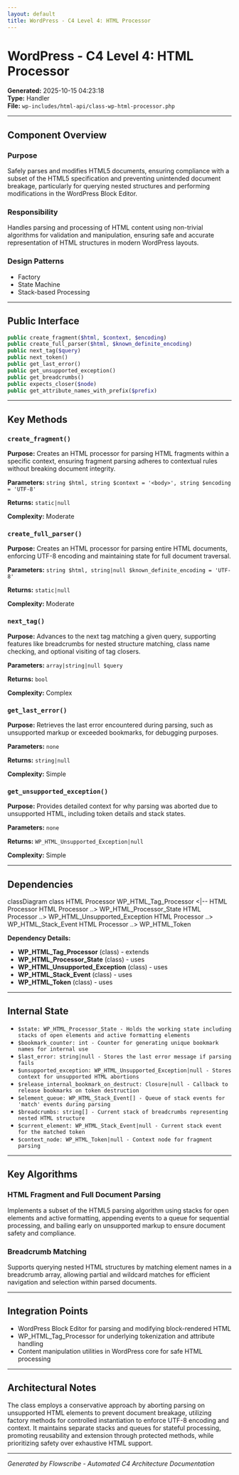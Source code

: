 ```yaml
---
layout: default
title: WordPress - C4 Level 4: HTML Processor
---
```


# WordPress - C4 Level 4: HTML Processor

**Generated:** 2025-10-15 04:23:18  
**Type:** Handler  
**File:** `wp-includes/html-api/class-wp-html-processor.php`

---

## Component Overview

### Purpose
Safely parses and modifies HTML5 documents, ensuring compliance with a subset of the HTML5 specification and preventing unintended document breakage, particularly for querying nested structures and performing modifications in the WordPress Block Editor.

### Responsibility
Handles parsing and processing of HTML content using non-trivial algorithms for validation and manipulation, ensuring safe and accurate representation of HTML structures in modern WordPress layouts.

### Design Patterns
- Factory
- State Machine
- Stack-based Processing

---

## Public Interface

```php
public create_fragment($html, $context, $encoding)
public create_full_parser($html, $known_definite_encoding)
public next_tag($query)
public next_token()
public get_last_error()
public get_unsupported_exception()
public get_breadcrumbs()
public expects_closer($node)
public get_attribute_names_with_prefix($prefix)
```

---

## Key Methods

### `create_fragment()`

**Purpose:** Creates an HTML processor for parsing HTML fragments within a specific context, ensuring fragment parsing adheres to contextual rules without breaking document integrity.

**Parameters:** `string $html, string $context = '<body>', string $encoding = 'UTF-8'`

**Returns:** `static|null`

**Complexity:** Moderate

### `create_full_parser()`

**Purpose:** Creates an HTML processor for parsing entire HTML documents, enforcing UTF-8 encoding and maintaining state for full document traversal.

**Parameters:** `string $html, string|null $known_definite_encoding = 'UTF-8'`

**Returns:** `static|null`

**Complexity:** Moderate

### `next_tag()`

**Purpose:** Advances to the next tag matching a given query, supporting features like breadcrumbs for nested structure matching, class name checking, and optional visiting of tag closers.

**Parameters:** `array|string|null $query`

**Returns:** `bool`

**Complexity:** Complex

### `get_last_error()`

**Purpose:** Retrieves the last error encountered during parsing, such as unsupported markup or exceeded bookmarks, for debugging purposes.

**Parameters:** `none`

**Returns:** `string|null`

**Complexity:** Simple

### `get_unsupported_exception()`

**Purpose:** Provides detailed context for why parsing was aborted due to unsupported HTML, including token details and stack states.

**Parameters:** `none`

**Returns:** `WP_HTML_Unsupported_Exception|null`

**Complexity:** Simple

---

## Dependencies

<div class="mermaid">
classDiagram
    class HTML Processor
    WP_HTML_Tag_Processor <|-- HTML Processor
    HTML Processor ..> WP_HTML_Processor_State
    HTML Processor ..> WP_HTML_Unsupported_Exception
    HTML Processor ..> WP_HTML_Stack_Event
    HTML Processor ..> WP_HTML_Token
</div>

**Dependency Details:**

- **WP_HTML_Tag_Processor** (class) - extends
- **WP_HTML_Processor_State** (class) - uses
- **WP_HTML_Unsupported_Exception** (class) - uses
- **WP_HTML_Stack_Event** (class) - uses
- **WP_HTML_Token** (class) - uses

---

## Internal State

- `$state: WP_HTML_Processor_State - Holds the working state including stacks of open elements and active formatting elements`
- `$bookmark_counter: int - Counter for generating unique bookmark names for internal use`
- `$last_error: string|null - Stores the last error message if parsing fails`
- `$unsupported_exception: WP_HTML_Unsupported_Exception|null - Stores context for unsupported HTML abortions`
- `$release_internal_bookmark_on_destruct: Closure|null - Callback to release bookmarks on token destruction`
- `$element_queue: WP_HTML_Stack_Event[] - Queue of stack events for 'match' events during parsing`
- `$breadcrumbs: string[] - Current stack of breadcrumbs representing nested HTML structure`
- `$current_element: WP_HTML_Stack_Event|null - Current stack event for the matched token`
- `$context_node: WP_HTML_Token|null - Context node for fragment parsing`

---

## Key Algorithms

### HTML Fragment and Full Document Parsing

Implements a subset of the HTML5 parsing algorithm using stacks for open elements and active formatting, appending events to a queue for sequential processing, and bailing early on unsupported markup to ensure document safety and compliance.

### Breadcrumb Matching

Supports querying nested HTML structures by matching element names in a breadcrumb array, allowing partial and wildcard matches for efficient navigation and selection within parsed documents.


---

## Integration Points

- WordPress Block Editor for parsing and modifying block-rendered HTML
- WP_HTML_Tag_Processor for underlying tokenization and attribute handling
- Content manipulation utilities in WordPress core for safe HTML processing

---

## Architectural Notes

The class employs a conservative approach by aborting parsing on unsupported HTML elements to prevent document breakage, utilizing factory methods for controlled instantiation to enforce UTF-8 encoding and context. It maintains separate stacks and queues for stateful processing, promoting reusability and extension through protected methods, while prioritizing safety over exhaustive HTML support.

---

*Generated by Flowscribe - Automated C4 Architecture Documentation*
